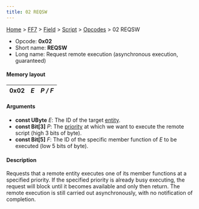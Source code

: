 ```yaml
---
title: 02 REQSW
---
```


[Home](../../../../Main%20Page.md) > [FF7](../../../../FF7.md) > [Field](../../../Field.md) > [Script](../../Script.md) > [Opcodes](../Opcodes.md) > 02 REQSW

-   Opcode: **0x02**
-   Short name: **REQSW**
-   Long name: Request remote execution (asynchronous execution,
    guaranteed)

#### Memory layout

| 0x02 | *E* | *P / F* |
|------|-----|---------|

#### Arguments

-   **const UByte** *E*: The ID of the target [entity][].
-   **const Bit\[3\]** *P*: The [priority][] at which we want to execute
    the remote script (high 3 bits of byte).
-   **const Bit\[5\]** *F*: The ID of the specific member function of
    *E* to be executed (low 5 bits of byte).

#### Description

Requests that a remote entity executes one of its member functions at a
specified priority. If the specified priority is already busy executing,
the request will block until it becomes available and only then return.
The remote execution is still carried out asynchronously, with no
notification of completion.

  [entity]: ../Entity.md "wikilink"
  [priority]: ../Priorities.md "wikilink"
